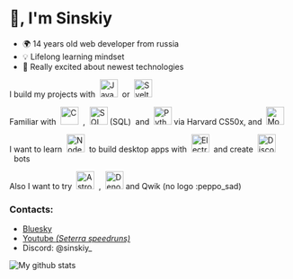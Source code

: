 # 👋, I'm Sinskiy

- 🌍 14 years old web developer from russia
- 💡 Lifelong learning mindset
- 💨 Really excited about newest technologies

I build my projects with&nbsp;&nbsp;<img height="32" width="32" title="JavaScript" src="https://cdn.simpleicons.org/javascript" />&nbsp;&nbsp;or&nbsp;&nbsp;<img height="32" width="32" title="Svelte" src="https://cdn.simpleicons.org/svelte" />

Familiar with&nbsp;&nbsp;<img height="32" width="32" title="C" src="https://cdn.simpleicons.org/c" />&nbsp;&nbsp;,&nbsp;&nbsp;<img height="32" width="32" title="SQL" src="https://cdn.simpleicons.org/sqlite/gray" /> (SQL)&nbsp;&nbsp;and&nbsp;&nbsp;<img height="32" width="32" title="Python" src="https://cdn.simpleicons.org/python" /> via Harvard CS50x, and&nbsp;&nbsp;<img height="32" width="32" title="Mongodb" src="https://cdn.simpleicons.org/mongodb" />

I want to learn&nbsp;&nbsp;<img height="32" width="32" title="Node.js" src="https://cdn.simpleicons.org/node.js" />&nbsp;&nbsp;to build desktop apps with&nbsp;&nbsp;<img height="32" width="32" title="Electron" src="https://cdn.simpleicons.org/electron" />&nbsp;&nbsp;and create&nbsp;&nbsp;<img height="32" width="32" title="Discord" src="https://cdn.simpleicons.org/discord" />&nbsp;&nbsp;bots

Also I want to try&nbsp;&nbsp;<img height="32" width="32" title="Astro" src="https://cdn.simpleicons.org/astro" />&nbsp;&nbsp;,&nbsp;&nbsp;<img height="32" width="32" title="Deno" src="https://cdn.simpleicons.org/deno/gray" /> and Qwik (no logo :peppo_sad)


### Contacts:

- <a href="https://bsky.app/profile/sinskiy.bsky.social">Bluesky</a>
- <a href="https://youtube.com/@sinskiy_">Youtube *(Seterra speedruns)*</a>
- Discord: @sinskiy_


![My github stats](https://github-readme-stats-git-master-sinskiy.vercel.app/api?username=sinskiy&show_icons=true&theme=chartreuse-dark&&bg_color=ffffff00&hide_border=true&include_all_commits=true)
